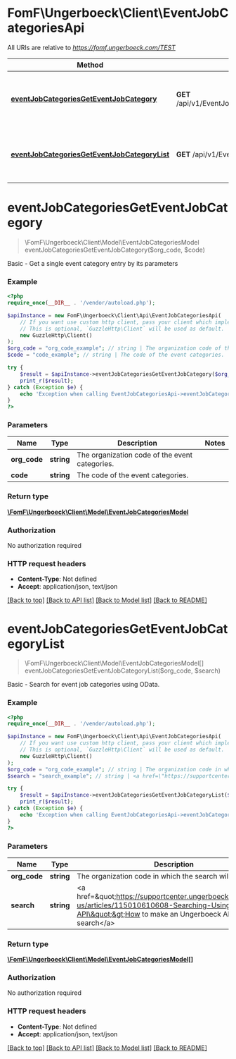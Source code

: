 # FomF\Ungerboeck\Client\EventJobCategoriesApi

All URIs are relative to *https://fomf.ungerboeck.com/TEST*

Method | HTTP request | Description
------------- | ------------- | -------------
[**eventJobCategoriesGetEventJobCategory**](EventJobCategoriesApi.md#eventJobCategoriesGetEventJobCategory) | **GET** /api/v1/EventJobCategories/{OrgCode}/{Code} | Basic - Get a single event category entry by its parameters
[**eventJobCategoriesGetEventJobCategoryList**](EventJobCategoriesApi.md#eventJobCategoriesGetEventJobCategoryList) | **GET** /api/v1/EventJobCategories/{OrgCode} | Basic - Search for event job categories using OData.


# **eventJobCategoriesGetEventJobCategory**
> \FomF\Ungerboeck\Client\Model\EventJobCategoriesModel eventJobCategoriesGetEventJobCategory($org_code, $code)

Basic - Get a single event category entry by its parameters

### Example
```php
<?php
require_once(__DIR__ . '/vendor/autoload.php');

$apiInstance = new FomF\Ungerboeck\Client\Api\EventJobCategoriesApi(
    // If you want use custom http client, pass your client which implements `GuzzleHttp\ClientInterface`.
    // This is optional, `GuzzleHttp\Client` will be used as default.
    new GuzzleHttp\Client()
);
$org_code = "org_code_example"; // string | The organization code of the event categories.
$code = "code_example"; // string | The code of the event categories.

try {
    $result = $apiInstance->eventJobCategoriesGetEventJobCategory($org_code, $code);
    print_r($result);
} catch (Exception $e) {
    echo 'Exception when calling EventJobCategoriesApi->eventJobCategoriesGetEventJobCategory: ', $e->getMessage(), PHP_EOL;
}
?>
```

### Parameters

Name | Type | Description  | Notes
------------- | ------------- | ------------- | -------------
 **org_code** | **string**| The organization code of the event categories. |
 **code** | **string**| The code of the event categories. |

### Return type

[**\FomF\Ungerboeck\Client\Model\EventJobCategoriesModel**](../Model/EventJobCategoriesModel.md)

### Authorization

No authorization required

### HTTP request headers

 - **Content-Type**: Not defined
 - **Accept**: application/json, text/json

[[Back to top]](#) [[Back to API list]](../../README.md#documentation-for-api-endpoints) [[Back to Model list]](../../README.md#documentation-for-models) [[Back to README]](../../README.md)

# **eventJobCategoriesGetEventJobCategoryList**
> \FomF\Ungerboeck\Client\Model\EventJobCategoriesModel[] eventJobCategoriesGetEventJobCategoryList($org_code, $search)

Basic - Search for event job categories using OData.

### Example
```php
<?php
require_once(__DIR__ . '/vendor/autoload.php');

$apiInstance = new FomF\Ungerboeck\Client\Api\EventJobCategoriesApi(
    // If you want use custom http client, pass your client which implements `GuzzleHttp\ClientInterface`.
    // This is optional, `GuzzleHttp\Client` will be used as default.
    new GuzzleHttp\Client()
);
$org_code = "org_code_example"; // string | The organization code in which the search will take place
$search = "search_example"; // string | <a href=\"https://supportcenter.ungerboeck.com/hc/en-us/articles/115010610608-Searching-Using-the-API\">How to make an Ungerboeck API search</a>

try {
    $result = $apiInstance->eventJobCategoriesGetEventJobCategoryList($org_code, $search);
    print_r($result);
} catch (Exception $e) {
    echo 'Exception when calling EventJobCategoriesApi->eventJobCategoriesGetEventJobCategoryList: ', $e->getMessage(), PHP_EOL;
}
?>
```

### Parameters

Name | Type | Description  | Notes
------------- | ------------- | ------------- | -------------
 **org_code** | **string**| The organization code in which the search will take place |
 **search** | **string**| &lt;a href&#x3D;\&quot;https://supportcenter.ungerboeck.com/hc/en-us/articles/115010610608-Searching-Using-the-API\&quot;&gt;How to make an Ungerboeck API search&lt;/a&gt; |

### Return type

[**\FomF\Ungerboeck\Client\Model\EventJobCategoriesModel[]**](../Model/EventJobCategoriesModel.md)

### Authorization

No authorization required

### HTTP request headers

 - **Content-Type**: Not defined
 - **Accept**: application/json, text/json

[[Back to top]](#) [[Back to API list]](../../README.md#documentation-for-api-endpoints) [[Back to Model list]](../../README.md#documentation-for-models) [[Back to README]](../../README.md)

